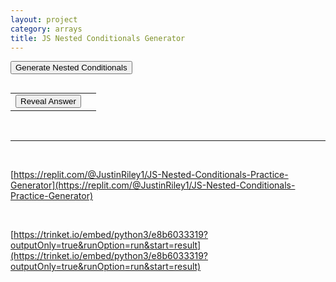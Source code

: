 ```yaml
---
layout: project
category: arrays
title: JS Nested Conditionals Generator
---
```


<button onclick="generateConditionals()">Generate Nested Conditionals</button>
<pre id="output"></pre>
<table>
 <tr>
 <td><button onclick="revealAnswer()">Reveal Answer</button></td><td><span id="answer" style="display:none;"></span></td>
 </tr>
</table>


<script>

let myvar = 0;
let value = eval(myvar);
let logicOp1;
let value1;
let logicOp2;
let value2;
let logicOp3;
let value3;
let wordArray;
generateConditionals();

function logicalOperator() {
    let b = Math.random();
    if (b < 1/6) {
        return "> ";
    } else if (b < 2/6) {
        return "< ";
    } else if (b < 3/6) {
        return "<= ";
    } else if (b < 4/6) {
        return ">= ";
    } else if (b < 5/6) {
        return "!= ";
    } else {
        return "== ";
    }
}

function generateConditionals() {
    let outputString = "";
    let variableString = "var value = ";
    const words2DArray = [
    ["apple", "Atlanta", "ant", "alpaca", "antelope", "apricot", "armadillo", "asparagus", "almond", "animal crackers", "avocado", "alphabet soup", "American cheese", "artichoke", "avocado", "apartment", "acorn", "ambulance", "accordion", "anchor"],
    ["banana", "Baltimore", "bear", "buffalo", "bison", "blueberry", "beaver", "broccoli", "bread", "baklava", "blackberry", "butternut squash", "basil", "beet", "bell pepper", "basketball", "bicycle", "butterfly", "bowtie", "bookcase"],
    ["coconut", "Columbus", "cat", "cheetah", "crocodile", "cherry", "cougar", "cauliflower", "cashew", "corn", "cranberry", "chestnut", "cinnamon", "cabbage", "carrot", "coffee", "crayon", "compass", "coaster", "computer"],
    ["dragonfruit", "Detroit", "dog", "dolphin", "duck", "dill pickle", "donkey", "dumplings", "donuts", "deep dish pizza", "double cheeseburger", "dim sum", "dark chocolate", "deviled eggs", "Doritos", "daisy", "dragonfly", "drumstick", "dictionary", "desk"]
];



    wordArray = [
        words2DArray[0][ Math.floor(Math.random() * words2DArray[0].length)],
        words2DArray[1][ Math.floor(Math.random() * words2DArray[1].length)],
        words2DArray[2][ Math.floor(Math.random() * words2DArray[2].length)],
        words2DArray[3][ Math.floor(Math.random() * words2DArray[3].length)]
    ];
    myvar = Math.floor(Math.random() * 21);
    variableString += myvar;
    variableString += ";\n";
    outputString += variableString;

    outputString += "if (value ";
    logicOp1 = logicalOperator();
    outputString += logicOp1;
    value1 = Math.floor(Math.random() * 11) + 5;
    outputString += value1 + ") {\n";

    outputString += "  if (value ";
    logicOp2 = logicalOperator();
    outputString += logicOp2;
    value2 = Math.floor(Math.random() * 11) + 5;
    outputString += value2 + ") {\n";
    outputString += "    alert('"+wordArray[0]+"');\n";
    outputString += "  } else {\n";
    outputString += "    alert('"+wordArray[1]+"');\n";
    outputString += "  }\n";
    outputString += "} else {\n";

    outputString += "  if (value ";
    logicOp3 = logicalOperator();
    outputString += logicOp3;
    value3 = Math.floor(Math.random() * 11) + 5;
    outputString += value3 + ") {\n";
    outputString += "    alert('"+wordArray[2]+"');\n";
    outputString += "  } else {\n";
    outputString += "    alert('"+wordArray[3]+"');\n";
    outputString += "  }\n";
    outputString += "}\n";

    document.getElementById("output").innerHTML = outputString;
    document.getElementById("answer").innerHTML = "";
    document.getElementById("answer").style.display = "none";
}

function revealAnswer() {
    //myvar = document.querySelector("var").innerText;
    value = eval(myvar);
    // logicOp1 = document.querySelector("if").innerText;
    // value1 = document.querySelector("if").nextElementSibling.innerText;
    // logicOp2 = document.querySelector("if").querySelector("if").innerText;
    // value2 = document.querySelector("if").querySelector("if").nextElementSibling.innerText;
    // logicOp3 = document.querySelector("if").nextElementSibling.innerText;
    // value3 = document.querySelector("if").nextElementSibling.nextElementSibling.innerText;
    let result;

    if (eval(value + logicOp1 + value1)) {
        if (eval(value + logicOp2 + value2)) {
            result = wordArray[0];
        } else {
            result = wordArray[1];
        }
    } else {
        if (eval(value + logicOp3 + value3)) {
            result = wordArray[2];
        } else {
            result = wordArray[3];
        }
    }

    document.getElementById("answer").innerHTML = "Answer: " + result;
    document.getElementById("answer").style.display = "block";
}
</script>

<br>
<hr>
<br>

[https://replit.com/@JustinRiley1/JS-Nested-Conditionals-Practice-Generator](https://replit.com/@JustinRiley1/JS-Nested-Conditionals-Practice-Generator)

<br>

[https://trinket.io/embed/python3/e8b6033319?outputOnly=true&runOption=run&start=result](https://trinket.io/embed/python3/e8b6033319?outputOnly=true&runOption=run&start=result)
